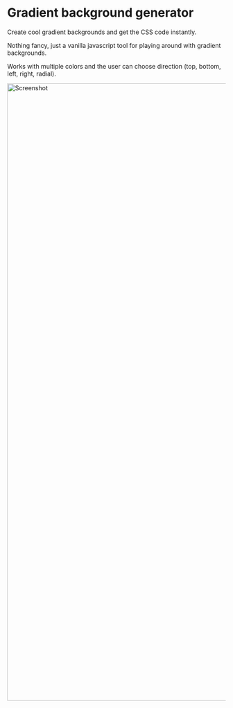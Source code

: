 # Gradient background generator
Create cool gradient backgrounds and get the CSS code instantly.

Nothing fancy, just a vanilla javascript tool for playing around with gradient backgrounds.

Works with multiple colors and the user can choose direction (top, bottom, left, right, radial).

<img width="1423" alt="Screenshot" src="https://user-images.githubusercontent.com/71313668/110774957-a9aa9e80-825e-11eb-87c1-a19974ca27a8.png">

